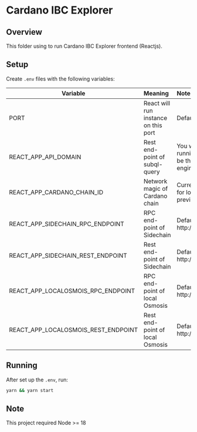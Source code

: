 # Cardano IBC Explorer

## Overview
This folder using to run Cardano IBC Explorer frontend (Reactjs).

## Setup
Create `.env` files with the following variables:

| Variable                            | Meaning                              | Note                                                                     |
|-------------------------------------|:-------------------------------------|:-------------------------------------------------------------------------|
| PORT                                | React will run instance on this port | Default: 8080                                                            |
| REACT_APP_API_DOMAIN                | Rest end-point of subql-query        | You will get it after running indexer, will be the url to graphql-engine |
| REACT_APP_CARDANO_CHAIN_ID          | Network magic of Cardano chain       | Currently we use 42 for local Cardano, for preview, it will be 2         |
| REACT_APP_SIDECHAIN_RPC_ENDPOINT    | RPC end-point of Sidechain           | Default: http://localhost:26657                                          |
| REACT_APP_SIDECHAIN_REST_ENDPOINT   | Rest end-point of Sidechain          | Default: http://localhost:1317                                           |
| REACT_APP_LOCALOSMOIS_RPC_ENDPOINT  | RPC end-point of local Osmosis       | Default: http://localhost:26658                                          |
| REACT_APP_LOCALOSMOIS_REST_ENDPOINT | Rest end-point of local Osmosis      | Default: http://localhost:1318                                           |

## Running
After set up the `.env`, run:
```bash
yarn && yarn start
```

## Note
This project required Node >= 18

